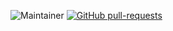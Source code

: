 ![Maintainer](https://img.shields.io/badge/Maintainer-AzurePolicyTeam-blue)   [![GitHub pull-requests](https://img.shields.io/github/issues-pr/Naereen/StrapDown.js.svg)](https://GitHub.com/hendersonandrade/azure.js/pull/)
